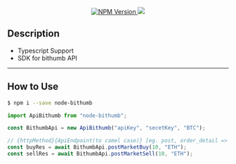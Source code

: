 <p align="center">
    <a href="https://www.npmjs.com/package/node-bithumb">
        <img src="https://img.shields.io/npm/v/node-bithumb.svg?style=flat-square&colorB=51C838" alt="NPM Version" />
    </a>
    <a href="https://github.com/semantic-release/semantic-release">
        <img src="https://img.shields.io/badge/%20%20%F0%9F%93%A6%F0%9F%9A%80-semantic--release-e10079.svg" />
    </a>
</p>

## Description
- Typescript Support
- SDK for bithumb API

---
## How to Use
```bash
$ npm i --save node-bithumb
```

```typescript
import ApiBithumb from "node-bithumb";

const BithumbApi = new ApiBithumb("apiKey", "secetKey", "BTC");

// {httpMethod}{ApiEndpoint(to camel case)} [eg. post, order_detail => postOrderDetail()]
const buyRes = await BithumbApi.postMarketBuy(10, "ETH");
const sellRes = await BithumbApi.postMarketSell(10, "ETH");
```
